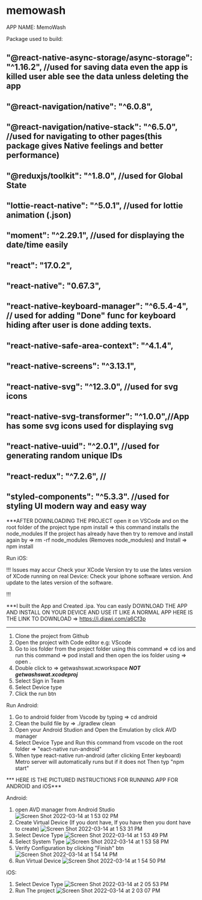 # memowash

APP NAME: MemoWash

Package used to build:
    
   ## "@react-native-async-storage/async-storage": "^1.16.2", //used for saving data even the app is killed user able see the data unless deleting the app
   ## "@react-navigation/native": "^6.0.8",   
   ## "@react-navigation/native-stack": "^6.5.0",       //used for navigating to other pages(this package gives Native feelings and better performance)
   ## "@reduxjs/toolkit": "^1.8.0",                    //used for Global State
   ## "lottie-react-native": "^5.0.1",                //used for lottie animation (.json)
   ## "moment": "^2.29.1",                           //used for displaying the date/time easily
   ## "react": "17.0.2",   
   ## "react-native": "0.67.3",  
   ## "react-native-keyboard-manager": "^6.5.4-4", // used for adding "Done" func for keyboard hiding after user is done adding texts.
   ## "react-native-safe-area-context": "^4.1.4",
   ## "react-native-screens": "^3.13.1",
   ## "react-native-svg": "^12.3.0",            //used for svg icons
   ## "react-native-svg-transformer": "^1.0.0",//App has some svg icons used for displaying svg 
   ## "react-native-uuid": "^2.0.1",         //used for generating random unique IDs
   ## "react-redux": "^7.2.6",              //
   ## "styled-components": "^5.3.3".       //used for styling UI modern way and easy way

***AFTER DOWNLOADING THE PROJECT open it on VSCode and on the root folder of the project type
npm install => this command installs the node_modules
If the project has already have then try to remove and install again by => rm -rf node_modules (Removes node_modules)
and Install => npm install

Run iOS:

!!! 
    Issues may accur
    Check your XCode Version try to use the lates version of XCode
    running on real Device: Check your iphone software version. And update to the lates version of the software.
     
!!! 

  ***I built the App and Created .ipa. You can easly DOWNLOAD THE APP AND INSTALL ON YOUR DEVICE AND USE IT LIKE A NORMAL APP
    HERE IS THE LINK TO DOWNLOAD => https://i.diawi.com/a6Cf3p 
  ***

1. Clone the project from Github
2. Open the project with Code editor e.g: VScode
3. Go to ios folder from the project folder using this command => cd ios and run this command => pod install and then open the ios folder using => open .
4. Double click to => getwashswat.xcworkspace ***NOT getwashswat.xcodeproj***
5. Select Sign in Team
6. Select Device type 
7. Click the run btn

Run Android:

1. Go to android folder from Vscode by typing => cd android
2. Clean the build file by => ./gradlew clean
3. Open your Android Studion and Open the Emulation by click AVD manager 
4. Select Device Type and Run  this command from vscode on the root folder => "eact-native run-android"
5. When type react-native run-android (after clicking Enter keyboard) Metro server will automatically runs but if it does not 
    Then typ "npm start"

*** HERE IS THE PICTURED INSTRUCTIONS FOR RUNNING APP FOR ANDROID and iOS***


Android:

1. open AVD manager from Android Studio
![Screen Shot 2022-03-14 at 1 53 02 PM](https://user-images.githubusercontent.com/54047658/159074957-8a15a278-3a0f-4690-b15f-06f3fa089c85.png)
2. Create Virtual Device (If you dont have, If you have then you dont have to create)
![Screen Shot 2022-03-14 at 1 53 31 PM](https://user-images.githubusercontent.com/54047658/159075643-3631e6aa-6ddc-4328-9137-d63b0fc481f6.png)
3. Select Device Type
![Screen Shot 2022-03-14 at 1 53 49 PM](https://user-images.githubusercontent.com/54047658/159075669-d7ac324d-f1fc-489a-a310-16a1911b25a1.png)
4. Select System Type
![Screen Shot 2022-03-14 at 1 53 58 PM](https://user-images.githubusercontent.com/54047658/159075765-f6631409-dc40-46c3-9d3b-bb5c188c56db.png)
5. Verify Configuration by clicking "Finish" btn
![Screen Shot 2022-03-14 at 1 54 14 PM](https://user-images.githubusercontent.com/54047658/159075797-9a8b82dc-75ac-424c-a6f9-9aeb2da5ad60.png)
6. Run Virtual Device
![Screen Shot 2022-03-14 at 1 54 50 PM](https://user-images.githubusercontent.com/54047658/159075838-3658876a-8c9a-420c-8723-c050e11e79a6.png)


iOS: 
1. Select Device Type
![Screen Shot 2022-03-14 at 2 05 53 PM](https://user-images.githubusercontent.com/54047658/159075877-e3586dfb-d431-4a5f-b821-7f35c64e2a66.png)
2. Run The project
![Screen Shot 2022-03-14 at 2 03 07 PM](https://user-images.githubusercontent.com/54047658/159075925-d047230d-2ba1-4b59-a958-77a0bd0d2a4e.png)
